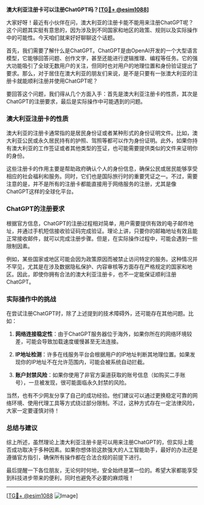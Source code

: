 **澳大利亚注册卡可以注册ChatGPT吗？[[TG💪+ @esim1088](https://t.me/s/esim1088)]**

大家好呀！最近有小伙伴在问，澳大利亚的注册卡能不能用来注册ChatGPT呢？这个问题其实挺有意思的，因为涉及到不同国家和地区的政策、规则以及实际操作中的可能性。今天咱们就来好好聊聊这个话题。

首先，我们需要了解什么是ChatGPT。ChatGPT是由OpenAI开发的一个大型语言模型，它能够回答问题、创作文字，甚至还能进行逻辑推理、编程等任务。它的强大功能吸引了全球无数用户的关注，但同时也对用户的地理位置和身份验证提出了要求。那么，对于居住在澳大利亚的朋友们来说，是不是只要有一张澳大利亚的注册卡就能顺利注册并使用ChatGPT呢？

要回答这个问题，我们得从几个方面入手：首先是澳大利亚注册卡的性质，其次是ChatGPT的注册要求，最后是实际操作中可能遇到的问题。

### 澳大利亚注册卡的性质

澳大利亚的注册卡通常指的是居民身份证或者某种形式的身份证明文件。比如，澳大利亚公民或永久居民持有的护照、驾照等都可以作为身份证明。此外，如果你持有澳大利亚的工作签证或者其他类型的签证，也可能需要提供类似的文件来证明你的身份。

这些注册卡的作用主要是帮助政府确认个人的身份信息，确保公民或居民能够享受相应的社会福利和服务。同时，它们也是国际旅行时的重要凭证之一。不过，需要注意的是，并不是所有的注册卡都能直接用于网络服务的注册，尤其是像ChatGPT这样的全球化平台。

### ChatGPT的注册要求

根据官方信息，ChatGPT的注册过程相对简单，用户需要提供有效的电子邮件地址，并通过手机短信接收验证码完成验证。理论上讲，只要你的邮箱地址有效且能正常接收邮件，就可以完成注册步骤。但是，在实际操作过程中，可能会遇到一些限制因素。

例如，某些国家或地区可能会因为政策原因而被禁止访问特定的服务。这种情况并不罕见，尤其是在涉及数据隐私保护、内容审核等方面存在严格规定的国家和地区。因此，即使你拥有合法的澳大利亚注册卡，也不一定能保证顺利注册ChatGPT。

### 实际操作中的挑战

在尝试注册ChatGPT时，除了上述提到的技术障碍外，还可能存在其他问题。比如：

1. **网络连接稳定性**：由于ChatGPT服务器位于海外，如果你所在的网络环境较差，可能会导致加载速度缓慢甚至无法连接。
   
2. **IP地址检测**：许多在线服务平台会根据用户的IP地址判断其地理位置。如果发现你的IP地址不在允许范围内，可能会被系统自动拦截。
   
3. **账户封禁风险**：如果你使用了非官方渠道获取的账号信息（如购买二手账号），一旦被发现，很可能面临永久封禁的风险。

当然，也有不少网友分享了自己的成功经验。他们建议可以通过更换稳定可靠的网络环境、使用代理工具等方式绕过部分限制。不过，这种方式存在一定法律风险，大家一定要谨慎对待！

### 总结与建议

综上所述，虽然理论上澳大利亚注册卡是可以用来注册ChatGPT的，但实际上能否成功取决于多种因素。如果你想体验这款强大的人工智能助手，最好的办法还是遵循官方指引，确保所有操作都在合法合规的前提下进行。

最后提醒一下各位朋友，无论何时何地，安全始终是第一位的。希望大家都能享受到科技进步带来的便利，同时也避免不必要的麻烦哦！

---

[[TG💪+ @esim1088](https://t.me/s/esim1088) ![Image](https://i.postimg.cc/4NQfJmqS/Snipaste-2025-05-13-00-14-12.png)]